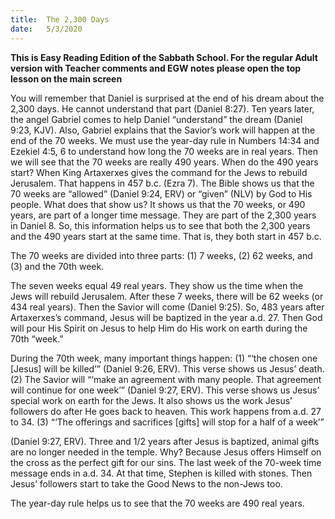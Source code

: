 ```yaml
---
title:  The 2,300 Days
date:   5/3/2020
---
```


**This is Easy Reading Edition of the Sabbath School. For the regular Adult version with Teacher comments and EGW notes please open the top lesson on the main screen** 

You will remember that Daniel is surprised at the end of his dream about the 2,300 days. He cannot understand that part (Daniel 8:27). Ten years later, the angel Gabriel comes to help Daniel “understand” the dream (Daniel 9:23, KJV). Also, Gabriel explains that the Savior’s work will happen at the end of the 70 weeks. We must use the year-day rule in Numbers 14:34 and Ezekiel 4:5, 6 to understand how long the 70 weeks are in real years. Then we will see that the 70 weeks are really 490 years. When do the 490 years start? When King Artaxerxes gives the command for the Jews to rebuild Jerusalem. That happens in 457 b.c. (Ezra 7). The Bible shows us that the 70 weeks are “allowed” (Daniel 9:24, ERV) or “given” (NLV) by God to His people. What does that show us? It shows us that the 70 weeks, or 490 years, are part of a longer time message. They are part of the 2,300 years in Daniel 8. So, this information helps us to see that both the 2,300 years and the 490 years start at the same time. That is, they both start in 457 b.c.

The 70 weeks are divided into three parts: (1) 7 weeks, (2) 62 weeks, and (3) and the 70th week.

The seven weeks equal 49 real years. They show us the time when the Jews will rebuild Jerusalem. After these 7 weeks, there will be 62 weeks (or 434 real years). Then the Savior will come (Daniel 9:25). So, 483 years after Artaxerxes’s command, Jesus will be baptized in the year a.d. 27. Then God will pour His Spirit on Jesus to help Him do His work on earth during the 70th “week.”

During the 70th week, many important things happen: (1) “‘the chosen one [Jesus] will be killed’” (Daniel 9:26, ERV). This verse shows us Jesus’ death. (2) The Savior will “‘make an agreement with many people. That agreement will continue for one week’” (Daniel 9:27, ERV). This verse shows us Jesus’ special work on earth for the Jews. It also shows us the work Jesus’ followers do after He goes back to heaven. This work happens from a.d. 27 to 34. (3) “‘The offerings and sacrifices [gifts] will stop for a half of a week’”

(Daniel 9:27, ERV). Three and 1/2 years after Jesus is baptized, animal gifts are no longer needed in the temple. Why? Because Jesus offers Himself on the cross as the perfect gift for our sins. The last week of the 70-week time message ends in a.d. 34. At that time, Stephen is killed with stones. Then Jesus’ followers start to take the Good News to the non-Jews too.

The year-day rule helps us to see that the 70 weeks are 490 real years.
